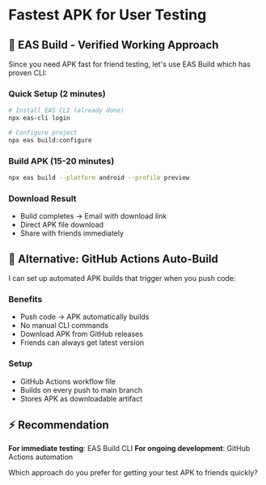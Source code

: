 # Fastest APK for User Testing

## 🚀 **EAS Build - Verified Working Approach**

Since you need APK fast for friend testing, let's use EAS Build which has proven CLI:

### **Quick Setup (2 minutes)**
```bash
# Install EAS CLI (already done)
npx eas-cli login

# Configure project  
npx eas build:configure
```

### **Build APK (15-20 minutes)**
```bash
npx eas build --platform android --profile preview
```

### **Download Result**
- Build completes → Email with download link
- Direct APK file download
- Share with friends immediately

## 📱 **Alternative: GitHub Actions Auto-Build**

I can set up automated APK builds that trigger when you push code:

### **Benefits**
- Push code → APK automatically builds
- No manual CLI commands
- Download APK from GitHub releases
- Friends can always get latest version

### **Setup**
- GitHub Actions workflow file
- Builds on every push to main branch
- Stores APK as downloadable artifact

## ⚡ **Recommendation**

**For immediate testing**: EAS Build CLI
**For ongoing development**: GitHub Actions automation

Which approach do you prefer for getting your test APK to friends quickly?